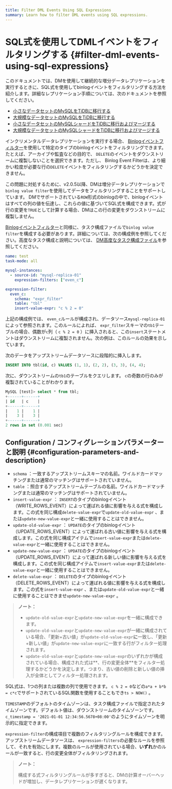 ```yaml
---
title: Filter DML Events Using SQL Expressions
summary: Learn how to filter DML events using SQL expressions.
---
```


# SQL式を使用してDMLイベントをフィルタリングする {#filter-dml-events-using-sql-expressions}

このドキュメントでは、DMを使用して継続的な増分データレプリケーションを実行するときに、SQL式を使用してbinlogイベントをフィルタリングする方法を紹介します。詳細なレプリケーション手順については、次のドキュメントを参照してください。

-   [小さなデータセットのMySQLをTiDBに移行する](/migrate-small-mysql-to-tidb.md)
-   [大規模なデータセットのMySQLをTiDBに移行する](/migrate-large-mysql-to-tidb.md)
-   [小さなデータセットのMySQLシャードをTiDBに移行およびマージする](/migrate-small-mysql-shards-to-tidb.md)
-   [大規模なデータセットのMySQLシャードをTiDBに移行およびマージする](/migrate-large-mysql-shards-to-tidb.md)

インクリメンタルデータレプリケーションを実行する場合、 [Binlogイベントフィルター](/filter-binlog-event.md)を使用して特定のタイプのbinlogイベントをフィルタリングできます。たとえば、アーカイブや監査などの目的で、 `DELETE`のイベントをダウンストリームに複製しないことを選択できます。ただし、 Binlog Event Filterは、より細かい粒度が必要な行の`DELETE`イベントをフィルタリングするかどうかを決定できません。

この問題に対処するために、v2.0.5以降、DMは増分データレプリケーションで`binlog value filter`を使用してデータをフィルタリングすることをサポートしています。 DMでサポートされている`ROW`形式のbinlogの中で、binlogイベントはすべての列の値を伝達し、これらの値に基づいてSQL式を構成できます。式が行の変更を`TRUE`として計算する場合、DMはこの行の変更をダウンストリームに複製しません。

[Binlogイベントフィルター](/filter-binlog-event.md)と同様に、タスク構成ファイルで`binlog value filter`を構成する必要があります。詳細については、次の構成例を参照してください。高度なタスク構成と説明については、 [DM高度なタスク構成ファイル](/dm/task-configuration-file-full.md#task-configuration-file-template-advanced)を参照してください。

```yaml
name: test
task-mode: all

mysql-instances:
  - source-id: "mysql-replica-01"
    expression-filters: ["even_c"]

expression-filter:
  even_c:
    schema: "expr_filter"
    table: "tbl"
    insert-value-expr: "c % 2 = 0"
```

上記の構成例では、 `even_c`ルールが構成され、データソース`mysql-replica-01`によって参照されます。このルールによれば、 `expr_filter`スキーマの`tb1`テーブルの場合、偶数が`c`列（ `c % 2 = 0` ）に挿入されると、この`insert`ステートメントはダウンストリームに複製されません。次の例は、このルールの効果を示しています。

次のデータをアップストリームデータソースに段階的に挿入します。

```sql
INSERT INTO tbl(id, c) VALUES (1, 1), (2, 2), (3, 3), (4, 4);
```

次に、ダウンストリームの`tb1`のテーブルをクエリします。 `c`の奇数の行のみが複製されていることがわかります。

```sql
MySQL [test]> select * from tbl;
+------+------+
| id   | c    |
+------+------+
|    1 |    1 |
|    3 |    3 |
+------+------+
2 rows in set (0.001 sec)
```

## Configuration / コンフィグレーションパラメーターと説明 {#configuration-parameters-and-description}

-   `schema` ：一致するアップストリームスキーマの名前。ワイルドカードマッチングまたは通常のマッチングはサポートされていません。
-   `table` ：照合するアップストリームテーブルの名前。ワイルドカードマッチングまたは通常のマッチングはサポートされていません。
-   `insert-value-expr` ： `INSERT`のタイプのbinlogイベント（WRITE_ROWS_EVENT）によって運ばれる値に影響を与える式を構成します。この式を同じ構成`delete-value-expr`で`update-old-value-expr` 、または`update-new-value-expr`と一緒に使用することはできません。
-   `update-old-value-expr` ： `UPDATE`のタイプのbinlogイベント（UPDATE_ROWS_EVENT）によって運ばれる古い値に影響を与える式を構成します。この式を同じ構成アイテムで`insert-value-expr`または`delete-value-expr`と一緒に使用することはできません。
-   `update-new-value-expr` ： `UPDATE`のタイプのbinlogイベント（UPDATE_ROWS_EVENT）によって運ばれる新しい値に影響を与える式を構成します。この式を同じ構成アイテムで`insert-value-expr`または`delete-value-expr`と一緒に使用することはできません。
-   `delete-value-expr` ： `DELETE`のタイプのbinlogイベント（DELETE_ROWS_EVENT）によって運ばれる値に影響を与える式を構成します。この式を`insert-value-expr` 、または`update-old-value-expr`と一緒に使用することはできませ`update-new-value-expr` 。

> **ノート：**
>
> -   `update-old-value-expr`と`update-new-value-expr`を一緒に構成できます。
> -   `update-old-value-expr`と`update-new-value-expr`が一緒に構成されている場合、「更新+古い値」が`update-old-value-expr`**に**一致し、「更新+新しい値」が`update-new-value-expr`に一致する行がフィルター処理されます。
> -   `update-old-value-expr`と`update-new-value-expr`のいずれかが構成されている場合、構成された式は**、行の変更全体**をフィルター処理するかどうかを決定します。つまり、古い値の削除と新しい値の挿入が全体としてフィルター処理されます。

SQL式は、1つの列または複数の列で使用できます。 `c % 2 = 0`などの`a*a + b*b = c*c`でサポートされているSQL関数を使用することもでき`ts > NOW()` 。

`TIMESTAMP`のデフォルトのタイムゾーンは、タスク構成ファイルで指定されたタイムゾーンです。デフォルト値は、ダウンストリームのタイムゾーンです。 `c_timestamp = '2021-01-01 12:34:56.5678+08:00'`のようにタイムゾーンを明示的に指定できます。

`expression-filter`の構成項目で複数のフィルタリングルールを構成できます。アップストリームデータソースは、 `expression-filters`の必要なルールを参照して、それを有効にします。複数のルールが使用されている場合、**いずれ**かのルールが一致すると、行の変更全体がフィルタリングされます。

> **ノート：**
>
> 構成する式フィルタリングルールが多すぎると、DMの計算オーバーヘッドが増加し、データレプリケーションが遅くなります。
